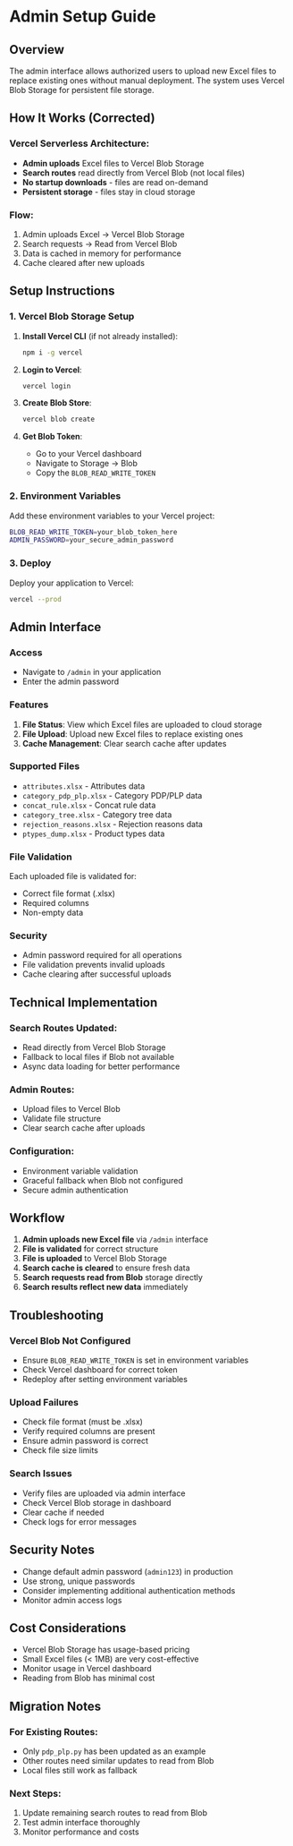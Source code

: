 # Admin Setup Guide

## Overview
The admin interface allows authorized users to upload new Excel files to replace existing ones without manual deployment. The system uses Vercel Blob Storage for persistent file storage.

## How It Works (Corrected)

### **Vercel Serverless Architecture:**
- **Admin uploads** Excel files to Vercel Blob Storage
- **Search routes** read directly from Vercel Blob (not local files)
- **No startup downloads** - files are read on-demand
- **Persistent storage** - files stay in cloud storage

### **Flow:**
1. Admin uploads Excel → Vercel Blob Storage
2. Search requests → Read from Vercel Blob
3. Data is cached in memory for performance
4. Cache cleared after new uploads

## Setup Instructions

### 1. Vercel Blob Storage Setup

1. **Install Vercel CLI** (if not already installed):
   ```bash
   npm i -g vercel
   ```

2. **Login to Vercel**:
   ```bash
   vercel login
   ```

3. **Create Blob Store**:
   ```bash
   vercel blob create
   ```

4. **Get Blob Token**:
   - Go to your Vercel dashboard
   - Navigate to Storage → Blob
   - Copy the `BLOB_READ_WRITE_TOKEN`

### 2. Environment Variables

Add these environment variables to your Vercel project:

```bash
BLOB_READ_WRITE_TOKEN=your_blob_token_here
ADMIN_PASSWORD=your_secure_admin_password
```

### 3. Deploy

Deploy your application to Vercel:
```bash
vercel --prod
```

## Admin Interface

### Access
- Navigate to `/admin` in your application
- Enter the admin password

### Features
1. **File Status**: View which Excel files are uploaded to cloud storage
2. **File Upload**: Upload new Excel files to replace existing ones
3. **Cache Management**: Clear search cache after updates

### Supported Files
- `attributes.xlsx` - Attributes data
- `category_pdp_plp.xlsx` - Category PDP/PLP data
- `concat_rule.xlsx` - Concat rule data
- `category_tree.xlsx` - Category tree data
- `rejection_reasons.xlsx` - Rejection reasons data
- `ptypes_dump.xlsx` - Product types data

### File Validation
Each uploaded file is validated for:
- Correct file format (.xlsx)
- Required columns
- Non-empty data

### Security
- Admin password required for all operations
- File validation prevents invalid uploads
- Cache clearing after successful uploads

## Technical Implementation

### **Search Routes Updated:**
- Read directly from Vercel Blob Storage
- Fallback to local files if Blob not available
- Async data loading for better performance

### **Admin Routes:**
- Upload files to Vercel Blob
- Validate file structure
- Clear search cache after uploads

### **Configuration:**
- Environment variable validation
- Graceful fallback when Blob not configured
- Secure admin authentication

## Workflow

1. **Admin uploads new Excel file** via `/admin` interface
2. **File is validated** for correct structure
3. **File is uploaded** to Vercel Blob Storage
4. **Search cache is cleared** to ensure fresh data
5. **Search requests read from Blob** storage directly
6. **Search results reflect new data** immediately

## Troubleshooting

### Vercel Blob Not Configured
- Ensure `BLOB_READ_WRITE_TOKEN` is set in environment variables
- Check Vercel dashboard for correct token
- Redeploy after setting environment variables

### Upload Failures
- Check file format (must be .xlsx)
- Verify required columns are present
- Ensure admin password is correct
- Check file size limits

### Search Issues
- Verify files are uploaded via admin interface
- Check Vercel Blob storage in dashboard
- Clear cache if needed
- Check logs for error messages

## Security Notes

- Change default admin password (`admin123`) in production
- Use strong, unique passwords
- Consider implementing additional authentication methods
- Monitor admin access logs

## Cost Considerations

- Vercel Blob Storage has usage-based pricing
- Small Excel files (< 1MB) are very cost-effective
- Monitor usage in Vercel dashboard
- Reading from Blob has minimal cost

## Migration Notes

### **For Existing Routes:**
- Only `pdp_plp.py` has been updated as an example
- Other routes need similar updates to read from Blob
- Local files still work as fallback

### **Next Steps:**
1. Update remaining search routes to read from Blob
2. Test admin interface thoroughly
3. Monitor performance and costs 